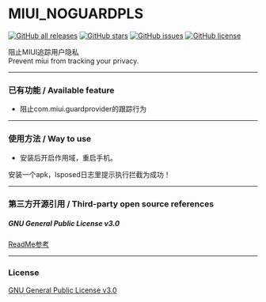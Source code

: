 # MIUI_NOGUARDPLS

<a href="https://github.com/Xposed-Modules-Repo/cn.fyyr.noguardpls/releases"><img alt="GitHub all releases" src="https://img.shields.io/github/downloads/Xposed-Modules-Repo/cn.fyyr.noguardpls/total?label=Downloads"></a> <a href="https://github.com/gykkuo/MIUI_NoGuard/stargazers"><img alt="GitHub stars" src="https://img.shields.io/github/stars/gykkuo/MIUI_NoGuard"></a> <a href="https://github.com/gykkuo/MIUI_NoGuard/issues"><img alt="GitHub issues" src="https://img.shields.io/github/issues/gykkuo/MIUI_NoGuard"></a> <a href="https://github.com/gykkuo/MIUI_NoGuard/blob/master/LICENSE"><img alt="GitHub license" src="https://img.shields.io/github/license/gykkuo/MIUI_NoGuard"></a>

阻止MIUI追踪用户隐私  
Prevent miui from tracking your privacy.

---

### 已有功能 / Available feature

- 阻止com.miui.guardprovider的跟踪行为

---

### 使用方法 / Way to use

- 安装后开启作用域，重启手机。

安装一个apk，lsposed日志里提示执行拦截为成功！

---

### 第三方开源引用 / Third-party open source references

##### GNU General Public License v3.0

[ReadMe参考](https://github.com/YifePlayte/MaxMiPad)

---

### License

[GNU General Public License v3.0](https://github.com/YifePlayte/MaxMiPad/blob/main/LICENSE)
